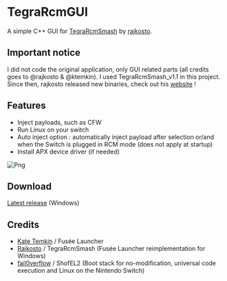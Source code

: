 # TegraRcmGUI
A simple C++ GUI for [TegraRcmSmash](https://github.com/rajkosto/TegraRcmSmash) by [rajkosto](https://github.com/rajkosto). 

## Important notice
I did not code the original application, only GUI related parts (all credits goes to @rajkosto & @ktemkin).
I used TegraRcmSmash_v1.1 in this project. Since then, rajkosto released new binaries, check out his [website](https://switchtools.sshnuke.net/) !

## Features
- Inject payloads, such as CFW
- Run Linux on your switch 
- Auto inject option : automatically inject payload after selection or/and when the Switch is plugged in RCM mode (does not apply at startup)
- Install APX device driver (if needed)

![Png](http://splatoon.eu/tuto_switch/TegraRcmGUI_v1.2.png)

## Download
[Latest release](https://github.com/eliboa/TegraRcmGUI/releases) (Windows)

## Credits
- [Kate Temkin](https://github.com/ktemkin) / Fusée Launcher
- [Rajkosto](https://github.com/rajkosto) / TegraRcmSmash (Fusée Launcher reimplementation for Windows)
- [fail0verflow](https://github.com/fail0verflow) / ShofEL2 (Boot stack for no-modification, universal code execution and Linux on the Nintendo Switch)

